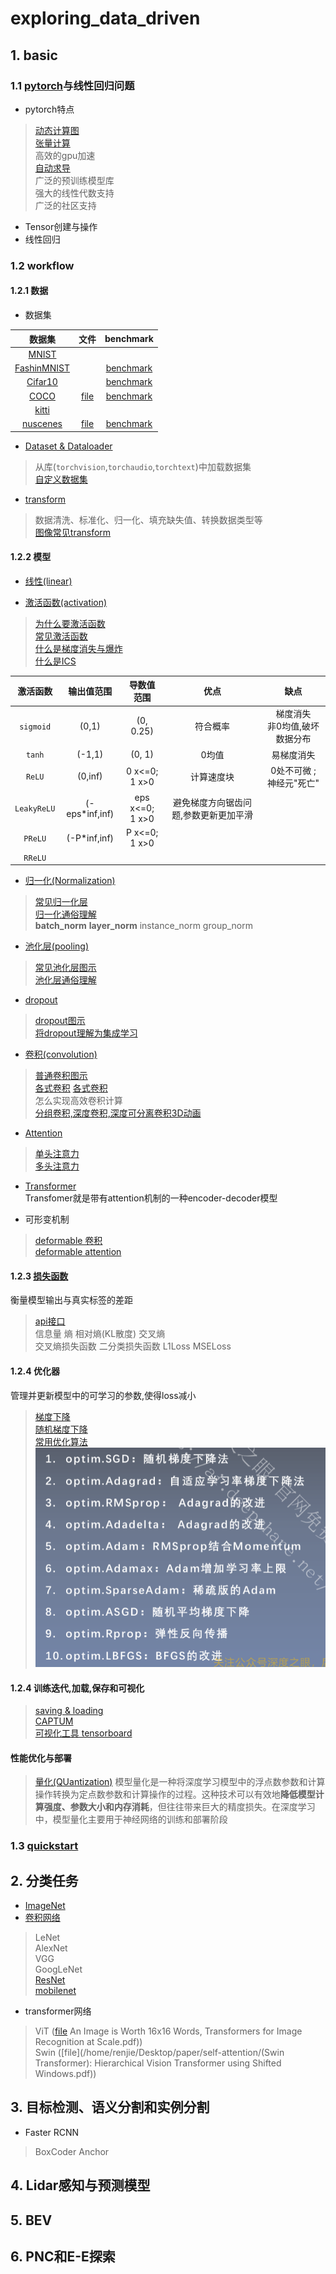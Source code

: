 # exploring_data_driven
## 1. basic
### 1.1 [pytorch](https://yiyan.baidu.com/share/REMpDKUfCt)与线性回归问题
- pytorch特点
> [动态计算图](https://zhuanlan.zhihu.com/p/598760275)<br>
> [张量计算](https://blog.csdn.net/qq_42681787/article/details/129323096) <br>
>高效的gpu加速 <br>
> [自动求导](https://blog.csdn.net/Xixo0628/article/details/112669929?spm=1001.2014.3001.5502) <br> 广泛的预训练模型库 <br> 强大的线性代数支持<br> 广泛的社区支持
- Tensor创建与操作
- 线性回归
### 1.2 workflow
#### 1.2.1 数据
- 数据集

|                            数据集                            |                             文件                             |                          benchmark                           |
| :----------------------------------------------------------: | :----------------------------------------------------------: | :----------------------------------------------------------: |
|          [MNIST](http://yann.lecun.com/exdb/mnist/)          |                                                              |                                                              |
| [FashinMNIST](https://github.com/zalandoresearch/fashion-mnist) |                                                              | [benchmark](https://paperswithcode.com/sota/image-classification-on-fashion-mnist) |
|    [Cifar10](https://www.cs.toronto.edu/~kriz/cifar.html)    |                                                              | [benchmark](https://paperswithcode.com/sota/image-classification-on-cifar-10) |
|         [COCO](https://cocodataset.org/#format-data)         |       [file](/home/renjie/renjie_ws/dataset/COCO2017)        | [benchmark](https://paperswithcode.com/sota/object-detection-on-coco) |
|      [kitti](https://paperswithcode.com/dataset/kitti)       |                                                              |                                                              |
|            [nuscenes](https://www.nuscenes.org/)             | [file](/home/renjie/renjie_ws/dataset/nuscenes/data/v1.0-mini) | [benchmark](https://paperswithcode.com/sota/3d-object-detection-on-nuscenes-camera-only) |

- [Dataset & Dataloader](https://yiyan.baidu.com/share/CBuUUXkDTU)
> 从库(`torchvision`,`torchaudio`,`torchtext`)中加载数据集<br>
> [自定义数据集](https://blog.csdn.net/qianbin3200896/article/details/119832583?spm=1001.2014.3001.5501#t9)<br>

- [transform](https://pytorch.org/tutorials/beginner/basics/transforms_tutorial.html)
> 数据清洗、标准化、归一化、填充缺失值、转换数据类型等<br>
> [图像常见transform](https://pytorch.org/vision/stable/transforms.html)

#### 1.2.2 模型
- [线性(linear)](https://pytorch.org/docs/stable/generated/torch.nn.Linear.html#torch.nn.Linear)

- [激活函数(activation)](https://pytorch.org/docs/stable/nn.html#non-linear-activations-weighted-sum-nonlinearity)
> [为什么要激活函数]( https://yiyan.baidu.com/share/ZCqwR1fAGj )<br>
> [常见激活函数](https://zhuanlan.zhihu.com/p/352668984)<br>
> [什么是梯度消失与爆炸](https://zhuanlan.zhihu.com/p/483651927)<br>
> [什么是ICS](https://yiyan.baidu.com/share/GHpggdsBEy )

|  激活函数   |   输出值范围   |     导数值范围      |                 优点                  |               缺点                |
| :---------: | :------------: | :-----------------: | :-----------------------------------: | :-------------------------------: |
|  `sigmoid`  |     (0,1)      |      (0, 0.25)      |               符合概率                | 梯度消失<br> 非0均值,破坏数据分布 |
|   `tanh`    |     (-1,1)     |       (0, 1)        |                 0均值                 |            易梯度消失             |
|   `ReLU`    |    (0,inf)     |  0 x<=0;<br> 1 x>0  |            计算速度块<br>             |    0处不可微 ;<br>神经元"死亡"    |
| `LeakyReLU` | (-eps*inf,inf) | eps x<=0;<br> 1 x>0 | 避免梯度方向锯齿问题,参数更新更加平滑 |                                   |
|   `PReLU`   |  (-P*inf,inf)  |  P x<=0;<br> 1 x>0  |                                       |                                   |
|   `RReLU`   |                |                     |                                       |                                   |


- [归一化(Normalization)](https://pytorch.org/docs/stable/nn.html#normalization-layers)
> [常见归一化层](https://blog.csdn.net/weixin_43570470/article/details/124043037)<br>
> [归一化通俗理解]( https://yiyan.baidu.com/share/IybijX30zX) <br>
> **batch_norm**  **layer_norm** instance_norm group_norm

- [池化层(pooling)](https://pytorch.org/docs/stable/nn.html#pooling-layers)
> [常见池化层图示](https://zhuanlan.zhihu.com/p/77040467)<br>
> [池化层通俗理解]( https://yiyan.baidu.com/share/9GywU6CZXG)

- [dropout](https://pytorch.org/docs/stable/generated/torch.nn.Dropout.html#torch.nn.Dropout)
> [dropout图示](https://zhuanlan.zhihu.com/p/390990848?utm_id=0)<br>
> [将dropout理解为集成学习]( https://yiyan.baidu.com/share/63qP4PxYQ0 )

- [卷积(convolution)](https://pytorch.org/docs/stable/nn.html#convolution-layers)
> [普通卷积图示](https://blog.csdn.net/m0_47005029/article/details/129270974)<br>
> [各式卷积](https://blog.51cto.com/u_14439393/5945930) [各式卷积](https://blog.csdn.net/m0_62919535/article/details/131317667?spm=1001.2101.3001.6650.3&utm_medium=distribute.pc_relevant.none-task-blog-2%7Edefault%7ECTRLIST%7ERate-3-131317667-blog-129270974.235%5Ev38%5Epc_relevant_anti_t3&depth_1-utm_source=distribute.pc_relevant.none-task-blog-2%7Edefault%7ECTRLIST%7ERate-3-131317667-blog-129270974.235%5Ev38%5Epc_relevant_anti_t3&utm_relevant_index=6)<br>
> 怎么实现高效卷积计算<br>
> [分组卷积,深度卷积,深度可分离卷积3D动画](https://www.bilibili.com/video/BV12h4y1s7RY/?spm_id_from=333.337.search-card.all.click)

- [Attention](https://pytorch.org/docs/stable/generated/torch.nn.MultiheadAttention.html#torch.nn.MultiheadAttention)
> [单头注意力](https://u5rpni.axshare.com/?id=q3erh9&p=self-attention&g=1&sc=3)<br>
> [多头注意力](https://u5rpni.axshare.com/?id=4ak987&p=multi-head-attention&g=1&sc=3)<br>

- [Transformer](https://zhuanlan.zhihu.com/p/114497616)<br>
 Transfomer就是带有attention机制的一种encoder-decoder模型

- 可形变机制
> [deformable 卷积](https://zhuanlan.zhihu.com/p/138020203)<br>
> [deformable attention](https://blog.csdn.net/charles_zhang_/article/details/127934444)


#### 1.2.3 [损失函数](https://zhuanlan.zhihu.com/p/603339901)
衡量模型输出与真实标签的差距
> [api接口](https://pytorch.org/docs/stable/nn.html#loss-functions)<br>
> 信息量 熵 相对熵(KL散度) 交叉熵 <br>
> 交叉熵损失函数 二分类损失函数 L1Loss  MSELoss

#### 1.2.4 优化器
管理并更新模型中的可学习的参数,使得loss减小
> [梯度下降](https://zhuanlan.zhihu.com/p/113714840?ivk_sa=1024320u&utm_id=0)<br>
> [随机梯度下降](https://github.com/MathFoundationRL/Book-Mathmatical-Foundation-of-Reinforcement-Learning/blob/main/3%20-%20Chapter%206%20Stochastic%20Approximation.pdf)<br>
> [常用优化算法](https://zhuanlan.zhihu.com/p/658973246?utm_id=0)<br>
![img.png](res/img.png)

#### 1.2.4 训练迭代,加载,保存和可视化
> [saving & loading](https://pytorch.org/tutorials/beginner/basics/saveloadrun_tutorial.html)<br>
> [CAPTUM](https://pytorch.org/tutorials/recipes/recipes/Captum_Recipe.html)<br>
> [可视化工具 tensorboard](https://pytorch.org/tutorials/recipes/recipes/tensorboard_with_pytorch.html)<br>

#### 性能优化与部署
> [量化(QUantization)](https://pytorch.org/tutorials/recipes/recipes/dynamic_quantization.html) 模型量化是一种将深度学习模型中的浮点数参数和计算操作转换为定点数参数和计算操作的过程。这种技术可以有效地**降低模型计算强度、参数大小和内存消耗**，但往往带来巨大的精度损失。在深度学习中，模型量化主要用于神经网络的训练和部署阶段

### 1.3 [quickstart](https://pytorch.org/tutorials/beginner/basics/quickstart_tutorial.html)

## 2. 分类任务
- [ImageNet](https://paperswithcode.com/sota/image-classification-on-imagenet)
- [卷积网络](https://blog.csdn.net/weixin_45897172/article/details/128330887)
> LeNet <br>
> AlexNet <br>
> VGG <br>
> GoogLeNet <br>
> [ResNet](https://blog.csdn.net/daweq/article/details/127540449) <br>
> [mobilenet](https://blog.csdn.net/ManiacLook/article/details/123230896)

- transformer网络
> ViT ([file](/home/renjie/Desktop/paper/self-attention/\(VIT) An Image is Worth 16x16 Words, Transformers for Image Recognition at Scale.pdf))<br>
> Swin ([file](/home/renjie/Desktop/paper/self-attention/\(Swin Transformer): Hierarchical Vision Transformer using Shifted Windows.pdf))

## 3. 目标检测、语义分割和实例分割
- Faster RCNN
> BoxCoder
> Anchor

## 4. Lidar感知与预测模型

## 5. BEV

## 6. PNC和E-E探索